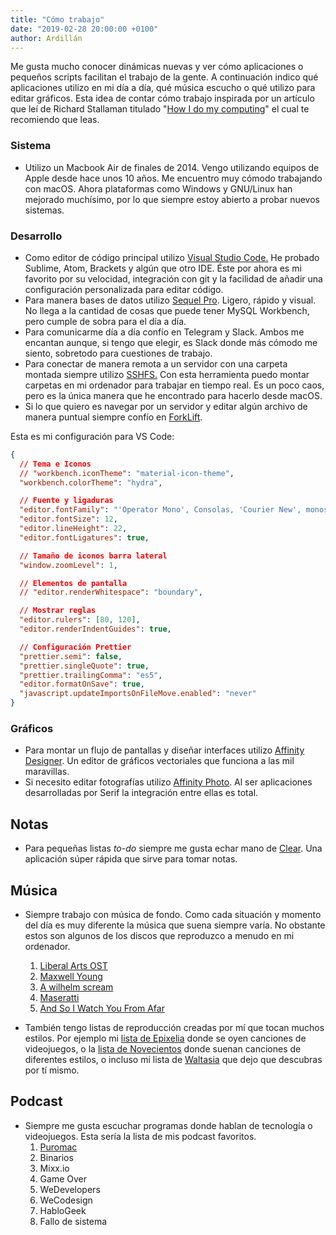 ```yaml
---
title: "Cómo trabajo"
date: "2019-02-28 20:00:00 +0100"
author: Ardillán
---
```


Me gusta mucho conocer dinámicas nuevas y ver cómo aplicaciones o pequeños scripts facilitan el trabajo de la gente. A continuación indico qué aplicaciones utilizo en mi día a día, qué música escucho o qué utilizo para editar gráficos. Esta idea de contar cómo trabajo inspirada por un artículo que leí de Richard Stallaman titulado "[How I do my computing](https://stallman.org/stallman-computing.html)" el cual te recomiendo que leas.

### Sistema

- Utilizo un Macbook Air de finales de 2014. Vengo utilizando equipos de Apple desde hace unos 10 años. Me encuentro muy cómodo trabajando con macOS. Ahora plataformas como Windows y GNU/Linux han mejorado muchísimo, por lo que siempre estoy abierto a probar nuevos sistemas.

### Desarrollo

- Como editor de código principal utilizo [Visual Studio Code.](https://code.visualstudio.com/) He probado Sublime, Atom, Brackets y algún que otro IDE. Éste por ahora es mi favorito por su velocidad, integración con git y la facilidad de añadir una configuración personalizada para editar código.
- Para manera bases de datos utilizo [Sequel Pro](https://www.sequelpro.com/). Ligero, rápido y visual. No llega a la cantidad de cosas que puede tener MySQL Workbench, pero cumple de sobra para el día a día.
- Para comunicarme día a día confío en Telegram y Slack. Ambos me encantan aunque, si tengo que elegir, es Slack donde más cómodo me siento, sobretodo para cuestiones de trabajo.
- Para conectar de manera remota a un servidor con una carpeta montada siempre utilizo [SSHFS.](https://github.com/osxfuse/osxfuse/wiki/SSHFS) Con esta herramienta puedo montar carpetas en mi ordenador para trabajar en tiempo real. Es un poco caos, pero es la única manera que he encontrado para hacerlo desde macOS.
- Si lo que quiero es navegar por un servidor y editar algún archivo de manera puntual siempre confío en [ForkLift](https://www.binarynights.com/forklift/).

Esta es mi configuración para VS Code:

```json
{
  // Tema e Iconos
  // "workbench.iconTheme": "material-icon-theme",
  "workbench.colorTheme": "hydra",

  // Fuente y ligaduras
  "editor.fontFamily": "'Operator Mono', Consolas, 'Courier New', monospace",
  "editor.fontSize": 12,
  "editor.lineHeight": 22,
  "editor.fontLigatures": true,

  // Tamaño de iconos barra lateral
  "window.zoomLevel": 1,

  // Elementos de pantalla
  // "editor.renderWhitespace": "boundary",

  // Mostrar reglas
  "editor.rulers": [80, 120],
  "editor.renderIndentGuides": true,

  // Configuración Prettier
  "prettier.semi": false,
  "prettier.singleQuote": true,
  "prettier.trailingComma": "es5",
  "editor.formatOnSave": true,
  "javascript.updateImportsOnFileMove.enabled": "never"
}
```

### Gráficos

- Para montar un flujo de pantallas y diseñar interfaces utilizo [Affinity Designer](https://affinity.serif.com/es/designer/). Un editor de gráficos vectoriales que funciona a las mil maravillas.
- Si necesito editar fotografías utilizo [Affinity Photo](https://affinity.serif.com/es/photo/). Al ser aplicaciones desarrolladas por Serif la integración entre ellas es total.

## Notas

- Para pequeñas listas _to-do_ siempre me gusta echar mano de [Clear](https://itunes.apple.com/us/app/clear-tasks-reminders-to-do-lists/id504544917?mt=12). Una aplicación súper rápida que sirve para tomar notas.

## Música

- Siempre trabajo con música de fondo. Como cada situación y momento del día es muy diferente la música que suena siempre varía. No obstante estos son algunos de los discos que reproduzco a menudo en mi ordenador.

  1. [Liberal Arts OST](http://www.imdb.com/title/tt1872818/soundtrack)
  2. [Maxwell Young](https://soundcloud.com/maxwell_young)
  3. [A wilhelm scream](https://jumpstartrecords.bandcamp.com/album/career-suicide)
  4. [Maseratti](https://maserati.bandcamp.com/album/passages)
  5. [And So I Watch You From Afar](https://asiwyfa.bandcamp.com/)

- También tengo listas de reproducción creadas por mí que tocan muchos estilos. Por ejemplo mi [lista de Epixelia](https://itunes.apple.com/es/playlist/epixelia/pl.u-BNA6rgWCpXPK5z) donde se oyen canciones de videojuegos, o la [lista de Novecientos](https://itunes.apple.com/es/playlist/novecientos/pl.u-leyl1XRCxZ3y0L) donde suenan canciones de diferentes estilos, o incluso mi lista de [Waltasia](https://itunes.apple.com/es/playlist/waltasia/pl.u-6mo448etZkj7EP) que dejo que descubras por tí mismo.

## Podcast

- Siempre me gusta escuchar programas donde hablan de tecnología o videojuegos. Esta sería la lista de mis podcast favoritos.
  1.  [Puromac](http://www.puromac.com/)
  2.  Binarios
  3.  Mixx.io
  4.  Game Over
  5.  WeDevelopers
  6.  WeCodesign
  7.  HabloGeek
  8.  Fallo de sistema
